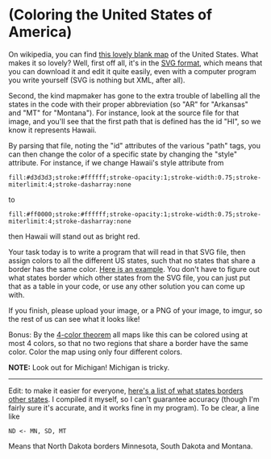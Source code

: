 # (Coloring the United States of America)
<div class="md"><p>On wikipedia, you can find <a href="http://en.wikipedia.org/wiki/File:Blank_US_Map.svg">this lovely blank map</a> of the United States. What makes it so lovely? Well, first off all, it's in the <a href="http://en.wikipedia.org/wiki/File:Blank_US_Map.svg">SVG format</a>, which means that you can download it and edit it quite easily, even with a computer program you write yourself (SVG is nothing but XML, after all).</p>
<p>Second, the kind mapmaker has gone to the extra trouble of labelling all the states in the code with their proper abbreviation (so "AR" for "Arkansas" and "MT" for "Montana"). For instance, look at the source file for that image, and you'll see that the first path that is defined has the id "HI", so we know it represents Hawaii. </p>
<p>By parsing that file, noting the "id" attributes of the various "path" tags, you can then change the color of a specific state by changing the "style" attribute. For instance, if we change Hawaii's style attribute from</p>
<pre><code>fill:#d3d3d3;stroke:#ffffff;stroke-opacity:1;stroke-width:0.75;stroke-miterlimit:4;stroke-dasharray:none
</code></pre>
<p>to</p>
<pre><code>fill:#ff0000;stroke:#ffffff;stroke-opacity:1;stroke-width:0.75;stroke-miterlimit:4;stroke-dasharray:none
</code></pre>
<p>then Hawaii will stand out as bright red. </p>
<p>Your task today is to write a program that will read in that SVG file, then assign colors to all the different US states, such that no states that share a border has the same color.  <a href="http://i.imgur.com/QN3sG.png">Here is an example</a>. You don't have to figure out what states border which other states from the SVG file, you can just put that as a table in your code, or use any other solution you can come up with. </p>
<p>If you finish, please upload your image, or a PNG of your image, to imgur, so the rest of us can see what it looks like!</p>
<p>Bonus: By the <a href="http://en.wikipedia.org/wiki/4-color_theorem">4-color theorem</a> all maps like this can be colored using at most 4 colors, so that no two regions that share a border have the same color. Color the map using only four different colors.</p>
<p><strong>NOTE:</strong> Look out for Michigan! Michigan is tricky. </p>
<hr/>
<p>Edit: to make it easier for everyone, <a href="http://pastebin.com/uNJAEfgr">here's a list of what states borders other states</a>. I compiled it myself, so I can't guarantee accuracy (though I'm fairly sure it's accurate, and it works fine in my program). To be clear, a line like</p>
<pre><code>ND &lt;- MN, SD, MT
</code></pre>
<p>Means that North Dakota borders Minnesota, South Dakota and Montana. </p>
</div>
